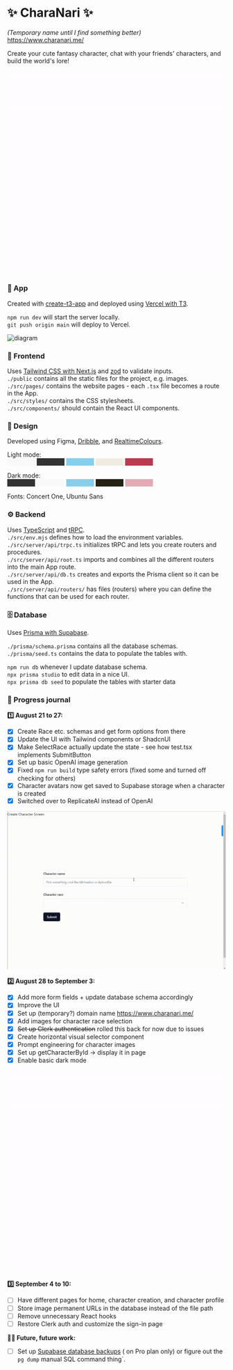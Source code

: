 # ✨ CharaNari ✨

*(Temporary name until I find something better)*  
https://www.charanari.me/  

Create your cute fantasy character, chat with your friends' characters, and build the world's lore!  

![](/public/screenshots/week2-ui.gif)

### 📝 App

Created with [create-t3-app](https://create.t3.gg/) and deployed
using [Vercel with T3](https://create.t3.gg/en/deployment/vercel).

`npm run dev` will start the server locally.  
`git push origin main` will deploy to Vercel.

![diagram](https://github.com/nadiaenh/supabase-game/blob/main/public/components_diagram.png)

### 🎀 Frontend

Uses [Tailwind CSS with Next.js](https://tailwindcss.com/docs/guides/nextjs) and [zod](https://zod.dev/) to validate
inputs.  
`./public` contains all the static files for the project, e.g. images.  
`./src/pages/` contains the website pages - each `.tsx` file becomes a route in the App.  
`./src/styles/` contains the CSS stylesheets.  
`./src/components/` should contain the React UI components.

### 🎨 Design
Developed using Figma, [Dribble](https://dribbble.com/shots/popular), and [RealtimeColours](https://realtimecolors.com/?colors=333333-F9F9F9-87CEEB-f0ece1-ba3b50).  
  
Light mode:  
<span style="background-color:#F9F9F9; color:#F9F9F9;">■■■■■</span>
<span style="background-color:#333333; color:#333333;">■■■■■</span>
<span style="background-color:#87CEEB; color:#87CEEB;">■■■■■</span>
<span style="background-color:#f0ece1; color:#f0ece1;">■■■■■</span>
<span style="background-color:#ba3b50; color:#ba3b50;">■■■■■</span>

Dark mode:  
<span style="background-color:#333333; color:#333333;">■■■■■</span>
<span style="background-color:#F9F9F9; color:#F9F9F9;">■■■■■</span>
<span style="background-color:#87CEEB; color:#87CEEB;">■■■■■</span>
<span style="background-color:#262113; color:#262113;">■■■■■</span>
<span style="background-color:#e4aab4; color:#e4aab4;">■■■■■</span>  

Fonts: Concert One, Ubuntu Sans

### ⚙️ Backend

Uses [TypeScript](https://www.typescriptlang.org/) and [tRPC](https://trpc.io/).  
`./src/env.mjs` defines how to load the environment variables.
`./src/server/api/trpc.ts` initializes tRPC and lets you create routers and procedures.  
`./src/server/api/root.ts` imports and combines all the different routers into the main App route.  
`./src/server/api/db.ts` creates and exports the Prisma client so it can be used in the App.  
`./src/server/api/routers/` has files (routers) where you can define the functions that can be used for each router.

### 🗄️ Database

Uses [Prisma with Supabase](https://www.prisma.io/docs/guides/database/supabase).

`./prisma/schema.prisma` contains all the database schemas.  
`./prisma/seed.ts` contains the data to populate the tables with.

`npm run db` whenever I update database schema.  
`npx prisma studio` to edit data in a nice UI.   
`npx prisma db seed` to populate the tables with starter data

### 📓 Progress journal

**1️⃣ August 21 to 27:**

- [X] Create Race etc. schemas and get form options from there
- [X] Update the UI with Tailwind components or ShadcnUI
- [X] Make SelectRace actually update the state - see how test.tsx implements SubmitButton
- [X] Set up basic OpenAI image generation
- [X] Fixed `npm run build` type safety errors (fixed some and turned off checking for others)
- [X] Character avatars now get saved to Supabase storage when a character is created
- [X] Switched over to ReplicateAI instead of OpenAI

![](/public/screenshots/week1-ui.gif)

**2️⃣ August 28 to September 3:**

- [X] Add more form fields + update database schema accordingly
- [X] Improve the UI
- [X] Set up (temporary?) domain name https://www.charanari.me/  
- [X] Add images for character race selection
- [X] ~~Set up Clerk authentication~~ rolled this back for now due to issues
- [X] Create horizontal visual selector component
- [X] Prompt engineering for character images
- [X] Set up getCharacterById -> display it in page
- [X] Enable basic dark mode

![](/public/screenshots/week2-ui.gif)

**3️⃣ September 4 to 10:**
- [ ] Have different pages for home, character creation, and character profile
- [ ] Store image permanent URLs in the database instead of the file path
- [ ] Remove unnecessary React hooks
- [ ] Restore Clerk auth and customize the sign-in page

**👵🏽 Future, future work:**

- [ ] Set
  up [Supabase database backups](https://supabase.com/dashboard/project/niyrisfdjxcwffpdpzqp/database/backups/scheduled) (
  on Pro plan only) or figure out the `pg dump` manual SQL command thing`.